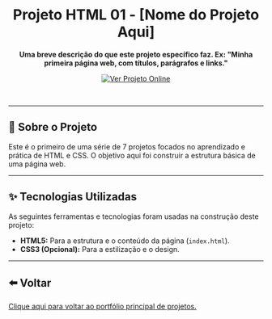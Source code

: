 <div align="center">

# Projeto HTML 01 - [Nome do Projeto Aqui]

**Uma breve descrição do que este projeto específico faz. Ex: "Minha primeira página web, com títulos, parágrafos e links."**

</div>

<p align="center">
  <a href="https://SEU-USUARIO.github.io/Projeto-html-1/" target="_blank">
    <img src="https://img.shields.io/badge/Ver%20Projeto-Online-brightgreen?style=for-the-badge" alt="Ver Projeto Online">
  </a>
</p>

<br>

<div align="center">
  </div>

---

## 📝 Sobre o Projeto

Este é o primeiro de uma série de 7 projetos focados no aprendizado e prática de HTML e CSS. O objetivo aqui foi construir a estrutura básica de uma página web.

---

## ✨ Tecnologias Utilizadas

As seguintes ferramentas e tecnologias foram usadas na construção deste projeto:

-   **HTML5:** Para a estrutura e o conteúdo da página (`index.html`).
-   **CSS3 (Opcional):** Para a estilização e o design.

---

## ⬅️ Voltar

[Clique aqui para voltar ao portfólio principal de projetos.](https://github.com/SEU-USUARIO/Projetos-html)
